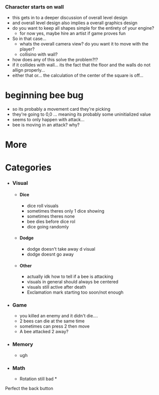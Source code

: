 ### Character starts on wall
* this gets in to a deeper discussion of overall level design
* and overall level design also implies a overall graphics design
* do you want to keep all shapes simple for the entirety of your engine?
	* for now yes, maybe hire an artist if game proves fun
* So in that case...
	* whats the overall camera view? do you want it to move with the player?
	* collisino with wall?
* how does any of this solve the problem?!?
* if it collides with wall... its the  fact that the floor and the walls do not allign properly...
* either that or... the calculation of the center of the square is off...
# beginning bee bug
* so its probably a movement card they're picking
* they're going to 0,0 ... meaning its probably some uninitialized value
* seems to only happen with attack...
* bee is moving in an attack? why?


# More

# Categories
* ### Visual
	* #### Dice
		* dice roll visuals
		* sometimes theres only 1 dice showing
		* sometimes theres none
		* bee dies before dice rol
		* dice going randomly
	* #### Dodge
		* dodge doesn't take away d visual
		* dodge doesnt go away
	* #### Other
		* actually idk how to tell if a bee is attacking
		* visuals in general should always be centered
		* visuals still active after death
		* Exclamation mark starting too soon/not enough
* ### Game
	* you killed an enemy and it didn't die....
	* 2 bees can die at the same time
	* sometimes can press 2 then move
	* A bee attacked 2 away?
* ### Memory
	* ugh
* ### Math
	* Rotation still bad *

Perfect the back button
